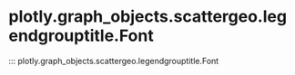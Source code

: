# plotly.graph_objects.scattergeo.legendgrouptitle.Font

::: plotly.graph_objects.scattergeo.legendgrouptitle.Font
